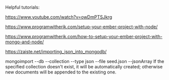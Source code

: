 Helpful tutorials:

https://www.youtube.com/watch?v=owDmPTSJkrg

https://www.programwitherik.com/setup-your-ember-project-with-node/

https://www.programwitherik.com/how-to-setup-your-ember-project-with-mongo-and-node/

https://zaiste.net/importing_json_into_mongodb/

mongoimport --db <db-name> --collection <coll-name> --type json --file seed.json
--jsonArray
If the specified collection doesn't exist, it will be automatically created; otherwise new documents will be appended to the existing one.

